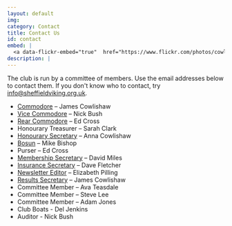 ```yaml
---
layout: default
img:
category: Contact
title: Contact Us
id: contact
embed: |
  <a data-flickr-embed="true"  href="https://www.flickr.com/photos/cowlibob/22265625991/in/pool-sheffieldviking/" title="IMG_0014"><img src="https://farm1.staticflickr.com/565/22265625991_14ed879c1b_z.jpg" width="400" height="225" alt="IMG_0014"></a><script async src="//embedr.flickr.com/assets/client-code.js" charset="utf-8"></script>
description: |
---
```

  The club is run by a committee of members. Use the email addresses below to contact them. If you don't know who to contact, try <a href="mailto:info@sheffieldviking.org.uk">info@sheffieldviking.org.uk</a>.

  <ul>
    <li><a href="mailto:commodore@sheffieldviking.org.uk">Commodore</a> – James Cowlishaw</li>
    <li><a href="mailto:vice-commodore@sheffieldviking.org.uk">Vice Commodore</a> – Nick Bush</li>
    <li><a href="mailto:rear-commodore@sheffieldviking.org.uk">Rear Commodore</a> – Ed Cross</li>
    <li>Honourary Treasurer – Sarah Clark</li>
    <li><a href="mailto:secretary@sheffieldviking.org.uk">Honourary Secretary</a> – Anna Cowlishaw</li>
    <li><a href="mailto:bosun@sheffieldviking.org.uk">Bosun</a> – Mike Bishop</li>
    <li>Purser – Ed Cross</li>
    <li><a href="mailto:membership@sheffieldviking.org.uk">Membership Secretary</a> –&nbsp;David Miles</li>
    <li><a href="mailto:insurance@sheffieldviking.org.uk">Insurance Secretary</a> – Dave Fletcher</li>
    <li><a href="mailto:viking@sheffieldviking.org.uk">Newsletter Editor</a> – Elizabeth Pilling</li>
    <li><a href="mailto:results@sheffieldviking.org.uk">Results Secretary</a> – James Cowlishaw</li>
    <li>Committee Member – Ava Teasdale</li>
    <li>Committee Member – Steve Lee</li>
    <li>Committee Member – Adam Jones</li>
    <li>Club Boats - Del Jenkins</li>
    <li>Auditor - Nick Bush</li>
  </ul>
